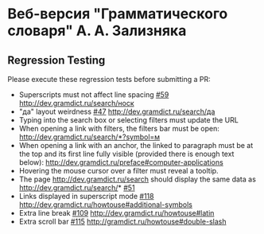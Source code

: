 # Веб-версия "Грамматического словаря" А. А. Зализняка

## Regression Testing 

Please execute these regression tests before submitting a PR:

* Superscripts must not affect line spacing [#59](https://github.com/morpher-ru/gramdict/issues/59) http://dev.gramdict.ru/search/носк
* "да" layout weirdness [#47](https://github.com/morpher-ru/gramdict/issues/47) http://dev.gramdict.ru/search/да
* Typing into the search box or selecting filters must update the URL
* When opening a link with filters, the filters bar must be open: http://dev.gramdict.ru/search/*?symbol=м
* When opening a link with an anchor, the linked to paragraph must be at the top and its first line fully visible (provided there is enough text below): http://dev.gramdict.ru/preface#computer-applications
* Hovering the mouse cursor over a filter must reveal a tooltip.
* The page http://dev.gramdict.ru/search should display the same data as http://dev.gramdict.ru/search/* [#51](https://github.com/morpher-ru/gramdict/issues/51)
* Links displayed in superscript mode [#118](https://github.com/morpher-ru/gramdict/issues/118) http://dev.gramdict.ru/howtouse#additional-symbols
* Extra line break [#109](https://github.com/morpher-ru/gramdict/issues/109) http://dev.gramdict.ru/howtouse#latin
* Extra scroll bar [#115](https://github.com/morpher-ru/gramdict/issues/115) http://gramdict.ru/howtouse#double-slash
